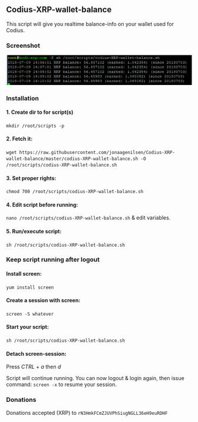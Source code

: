 ## Codius-XRP-wallet-balance
This script will give you realtime balance-info on your wallet used for Codius.

### Screenshot
![screen](https://github.com/jonaagenilsen/Codius-XRP-wallet-balance/blob/master/codius-XRP-wallet-balance.png)

### Installation
#### 1. Create dir to for script(s)
`mkdir /root/scripts -p`

#### 2. Fetch it:
`wget https://raw.githubusercontent.com/jonaagenilsen/Codius-XRP-wallet-balance/master/codius-XRP-wallet-balance.sh -O /root/scripts/codius-XRP-wallet-balance.sh`

#### 3. Set proper rights:
`chmod 700 /root/scripts/codius-XRP-wallet-balance.sh`

#### 4. Edit script before running:
`nano /root/scripts/codius-XRP-wallet-balance.sh` & edit variables.

#### 5. Run/execute script:
`sh /root/scripts/codius-XRP-wallet-balance.sh`

### Keep script running after logout
#### Install screen:
`yum install screen`

#### Create a session with screen:
`screen -S whatever`

#### Start your script:
`sh /root/scripts/codius-XRP-wallet-balance.sh`

#### Detach screen-session:
Press *CTRL* + *a* then *d*

Script will continue running. You can now logout & login again, then issue command: `screen -x` to resume your session.

### Donations
Donations accepted (XRP) to `rN3HmkFCmZJUVPhSiugNGLL36eH9euRDHF`

